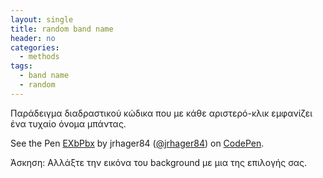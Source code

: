 ```yaml
---
layout: single
title: random band name
header: no
categories:
  - methods
tags:
  - band name
  - random
---
```


Παράδειγμα διαδραστικού κώδικα που με κάθε αριστερό-κλικ εμφανίζει ένα τυχαίο όνομα μπάντας.

<p data-height="350" data-theme-id="0" data-slug-hash="EXbPbx" data-default-tab="result" data-user="jrhager84" class='codepen'>
See the Pen <a href='https://codepen.io/jrhager84/pen/EXbPbx'>EXbPbx</a> by jrhager84 (<a href='http://codepen.io/jrhager84'>@jrhager84</a>) on <a href='http://codepen.io'>CodePen</a>.</p>
<script async src="//assets.codepen.io/assets/embed/ei.js"></script>

Άσκηση: Αλλάξτε την εικόνα του background με μια της επιλογής σας.
